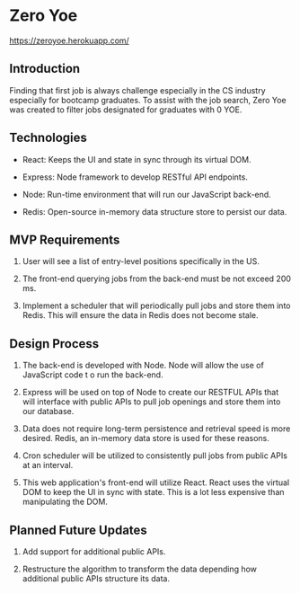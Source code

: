 # Zero Yoe

https://zeroyoe.herokuapp.com/

## Introduction

Finding that first job is always challenge especially in the CS industry especially for bootcamp graduates. To assist with the job search, Zero Yoe was created to filter jobs designated for graduates with 0 YOE.

## Technologies

- React: Keeps the UI and state in sync through its virtual DOM.

- Express: Node framework to develop RESTful API endpoints.

- Node: Run-time environment that will run our JavaScript back-end.

- Redis: Open-source in-memory data structure store to persist our data.

## MVP Requirements

1. User will see a list of entry-level positions specifically in the US.

2. The front-end querying jobs from the back-end must be not exceed 200 ms.

3. Implement a scheduler that will periodically pull jobs and store them into Redis. This will ensure the data in Redis does not become stale.

## Design Process

1. The back-end is developed with Node. Node will allow the use of JavaScript code t o run the back-end.

2. Express will be used on top of Node to create our RESTFUL APIs that will interface with public APIs to pull job openings and store them into our database.

3. Data does not require long-term persistence and retrieval speed is more desired. Redis, an in-memory data store is used for these reasons.

4. Cron scheduler will be utilized to consistently pull jobs from public APIs at an interval.

5. This web application's front-end will utilize React. React uses the virtual DOM to keep the UI in sync with state. This is a lot less expensive than manipulating the DOM.

## Planned Future Updates

1. Add support for additional public APIs.

2. Restructure the algorithm to transform the data depending how additional public APIs structure its data.
